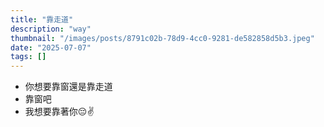 ```yaml
---
title: "靠走道"
description: "way"
thumbnail: "/images/posts/8791c02b-78d9-4cc0-9281-de582858d5b3.jpeg"
date: "2025-07-07"
tags: []
---
```

- 你想要靠窗還是靠走道
- 靠窗吧
- 我想要靠著你😔✌️
